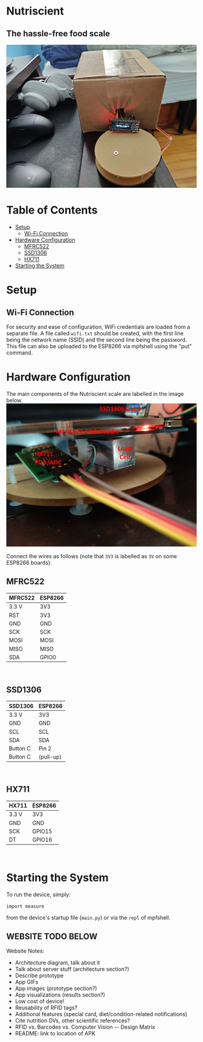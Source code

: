 # Nutriscient <!-- omit in toc -->
## The hassle-free food scale <!-- omit in toc -->
![Photo of the Nutriscient scale](Documentation_Website/images/EnclosedDevice.jpg)

# Table of Contents <!-- omit in toc -->
- [Setup](#setup)
	- [Wi-Fi Connection](#wi-fi-connection)
- [Hardware Configuration](#hardware-configuration)
	- [MFRC522](#mfrc522)
	- [SSD1306](#ssd1306)
	- [HX711](#hx711)
- [Starting the System](#starting-the-system)

# Setup
## Wi-Fi Connection
For security and ease of configuration, WiFi credentials are loaded from a separate file. A file called `wifi.txt` should be created, with the first line being the network name (SSID) and the second line being the password. This file can also be uploaded to the ESP8266 via mpfshell using the "put" command.

# Hardware Configuration
The main components of the Nutriscient scale are labelled in the image below.
![Labelled Nutriscient closeup](Documentation_Website/images/InternalCloseup.jpg)

Connect the wires as follows (note that `3V3` is labelled as `3V` on some ESP8266 boards):

## MFRC522
| MFRC522	| ESP8266	|
| --- 		| ---		|
| 3.3 V		| 3V3		|
| RST		| 3V3		|
| GND		| GND		|
| SCK		| SCK		|
| MOSI		| MOSI		|
| MISO		| MISO		|
| SDA		| GPIO0		|

<br/>

## SSD1306
| SSD1306	| ESP8266	|
| --- 		| ---		|
| 3.3 V		| 3V3		|
| GND		| GND		|
| SCL		| SCL		|
| SDA		| SDA		|
| Button C	| Pin 2		|
| Button C	| (pull-up)	|

<br/>

## HX711
| HX711		| ESP8266	|
| --- 		| ---		|
| 3.3 V		| 3V3		|
| GND		| GND		|
| SCK		| GPIO15	|
| DT		| GPIO16	|

<br/>


# Starting the System
To run the device, simply:

	import measure
from the device's startup file (`main.py`) or via the `repl` of mpfshell.

## WEBSITE TODO BELOW  <!-- omit in toc -->
Website Notes:
- Architecture diagram, talk about it
- Talk about server stuff (architecture section?)
- Describe prototype
- App GIFs
- App images (prototype section?)
- App visualizations (results section?)
- Low cost of device!
- Reusability of RFID tags?
- Additional features (special card, diet/condition-related notifications)
- Cite nutrition DVs, other scientific references?
- RFID vs. Barcodes vs. Computer Vision -- Design Matrix
- README: link to location of APK